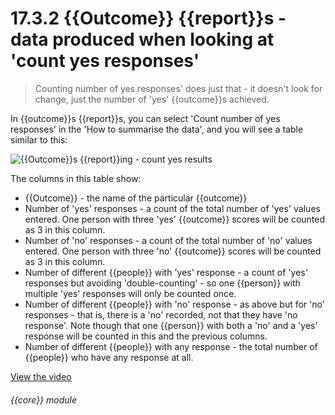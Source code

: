 # 17.3.2    {{Outcome}} {{report}}s - data produced when looking at 'count yes responses'

> Counting number of yes responses' does just that - it doesn't look for change, just the number of 'yes' {{outcome}}s achieved. 

In {{outcome}}s {{report}}s, you can select 'Count number of yes responses' in the 'How to summarise the data', and you will see a table similar to this:

![{{Outcome}}s {{report}}ing - count yes results]({{imgpath}}134a.png)

The columns in this table show:

  * {{Outcome}} - the name of the particular {{outcome}}
  * Number of 'yes' responses - a count of the total number of 'yes' values entered. One person with three 'yes' {{outcome}} scores will be counted as 3 in this column.
  * Number of 'no' responses - a count of the total number of 'no' values entered. One person with three 'no' {{outcome}} scores will be counted as 3 in this column.
  * Number of different {{people}} with 'yes' response - a count of 'yes' responses but avoiding 'double-counting' - so one {{person}} with multiple 'yes' responses will only be counted once.
  * Number of different {{people}} with 'no' response - as above but for 'no' responses - that is, there is a 'no' recorded, not that they have 'no response'. Note though that one {{person}} with both a 'no' and a 'yes' response will be counted in this and the previous columns.
  * Number of different {{people}} with any response - the total number of {{people}} who have any response at all. 

[View the video](/help/video/id/31)
###### {{core}} module

